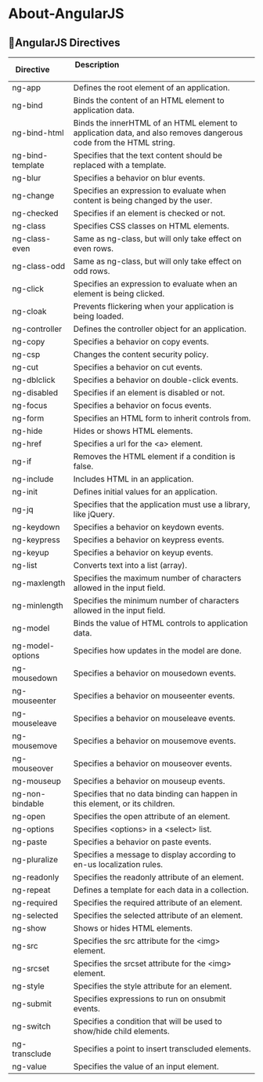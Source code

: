 # About-AngularJS

## :green_heart:AngularJS Directives
| Directive          | Description                                                                                                       |
|--------------------|-------------------------------------------------------------------------------------------------------------------|
| ng-app             | Defines the root element of an application.                                                                       |
| ng-bind            | Binds the content of an HTML element to application data.                                                         |
| ng-bind-html       | Binds the innerHTML of an HTML element to application data, and also removes dangerous code from the HTML string. |
| ng-bind-template   | Specifies that the text content should be replaced with a template.                                               |
| ng-blur            | Specifies a behavior on blur events.                                                                              |
| ng-change          | Specifies an expression to evaluate when content is being changed by the user.                                    |
| ng-checked         | Specifies if an element is checked or not.                                                                        |
| ng-class           | Specifies CSS classes on HTML elements.                                                                           |
| ng-class-even      | Same as ng-class, but will only take effect on even rows.                                                         |
| ng-class-odd       | Same as ng-class, but will only take effect on odd rows.                                                          |
| ng-click           | Specifies an expression to evaluate when an element is being clicked.                                             |
| ng-cloak           | Prevents flickering when your application is being loaded.                                                        |
| ng-controller      | Defines the controller object for an application.                                                                 |
| ng-copy            | Specifies a behavior on copy events.                                                                              |
| ng-csp             | Changes the content security policy.                                                                              |
| ng-cut             | Specifies a behavior on cut events.                                                                               |
| ng-dblclick        | Specifies a behavior on double-click events.                                                                      |
| ng-disabled        | Specifies if an element is disabled or not.                                                                       |
| ng-focus           | Specifies a behavior on focus events.                                                                             |
| ng-form            | Specifies an HTML form to inherit controls from.                                                                  |
| ng-hide            | Hides or shows HTML elements.                                                                                     |
| ng-href            | Specifies a url for the \<a> element.                                                                             |
| ng-if              | Removes the HTML element if a condition is false.                                                                 |
| ng-include         | Includes HTML in an application.                                                                                  |
| ng-init            | Defines initial values for an application.                                                                        |
| ng-jq              | Specifies that the application must use a library, like jQuery.                                                   |
| ng-keydown         | Specifies a behavior on keydown events.                                                                           |
| ng-keypress        | Specifies a behavior on keypress events.                                                                          |
| ng-keyup           | Specifies a behavior on keyup events.                                                                             |
| ng-list            | Converts text into a list (array).                                                                                |
| ng-maxlength       | Specifies the maximum number of characters allowed in the input field.                                            |
| ng-minlength       | Specifies the minimum number of characters allowed in the input field.                                            |
| ng-model           | Binds the value of HTML controls to application data.                                                             |
| ng-model-options   | Specifies how updates in the model are done.                                                                      |
| ng-mousedown       | Specifies a behavior on mousedown events.                                                                         |
| ng-mouseenter      | Specifies a behavior on mouseenter events.                                                                        |
| ng-mouseleave      | Specifies a behavior on mouseleave events.                                                                        |
| ng-mousemove       | Specifies a behavior on mousemove events.                                                                         |
| ng-mouseover       | Specifies a behavior on mouseover events.                                                                         |
| ng-mouseup         | Specifies a behavior on mouseup events.                                                                           |
| ng-non-bindable    | Specifies that no data binding can happen in this element, or its children.                                       |
| ng-open            | Specifies the open attribute of an element.                                                                       |
| ng-options         | Specifies \<options> in a \<select> list.                                                                         |
| ng-paste           | Specifies a behavior on paste events.                                                                             |
| ng-pluralize       | Specifies a message to display according to en-us localization rules.                                             |
| ng-readonly        | Specifies the readonly attribute of an element.                                                                   |
| ng-repeat          | Defines a template for each data in a collection.                                                                 |
| ng-required        | Specifies the required attribute of an element.                                                                   |
| ng-selected        | Specifies the selected attribute of an element.                                                                   |
| ng-show            | Shows or hides HTML elements.                                                                                     |
| ng-src             | Specifies the src attribute for the \<img> element.                                                               |
| ng-srcset          | Specifies the srcset attribute for the \<img> element.                                                            |
| ng-style           | Specifies the style attribute for an element.                                                                     |
| ng-submit          | Specifies expressions to run on onsubmit events.                                                                  |
| ng-switch          | Specifies a condition that will be used to show/hide child elements.                                              |
| ng-transclude      | Specifies a point to insert transcluded elements.                                                                 |
| ng-value           | Specifies the value of an input element.                                                                          |
